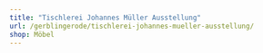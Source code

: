 ```yaml
---
title: "Tischlerei Johannes Müller Ausstellung"
url: /gerblingerode/tischlerei-johannes-mueller-ausstellung/
shop: Möbel
---
```

